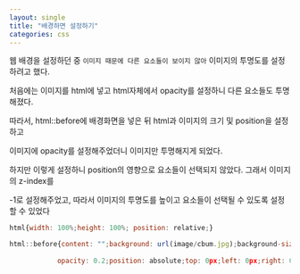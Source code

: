 ```yaml
---
layout: single
title: "배경하면 설정하기"
categories: css
---
```


웹 배경을 설정하던 중 `이미지 때문에 다른 요소들이 보이지 않아` 이미지의 투명도를 설정하려고 했다.

처음에는 이미지를 html에 넣고 html자체에서 opacity를 설정하니 다른 요소들도 투명해졌다.

따라서, html::before에 배경화면을 넣은 뒤 html과 이미지의 크기 및 position을 설정하고

이미지에 opacity를 설정해주었더니 이미지만 투명해지게 되었다.

하지만 이렇게 설정하니 position의 영향으로 요소들이 선택되지 않았다. 그래서 이미지의 z-index를

-1로 설정해주었고, 따라서 이미지의 투명도를 높이고 요소들이 선택될 수 있도록 설정할 수 있었다

```javascript
html{width: 100%;height: 100%; position: relative;}

html::before{content: "";background: url(image/cbum.jpg);background-size: 50% 100%;
            
            opacity: 0.2;position: absolute;top: 0px;left: 0px;right: 0px;bottom: 0px; z-index:-1 ;}
```

